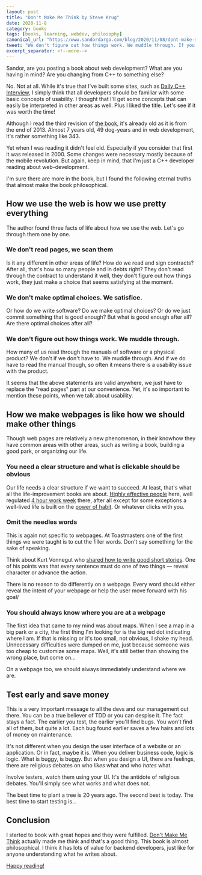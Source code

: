 ```yaml
---
layout: post
title: "Don't Make Me Think by Steve Krug"
date: 2020-11-8
category: books
tags: [books, learning, webdev, philosophy]
canonical_url: "https://www.sandordargo.com/blog/2020/11/08/dont-make-me-think-by-steve-krug"
tweet: "We don't figure out how things work. We muddle through. If you make people think, that's already a bad sign."
excerpt_separator: <!--more-->
---
```

Sandor, are you posting a book about web development? What are you having in mind? Are you changing from C++ to something else?

No. Not at all. While it's true that I've built some sites, such as [Daily C++ Interview](https://www.dailycppinterview.com/), I simply think that all developers should be familiar with some basic concepts of usability. I thought that I'll get some concepts that can easily be interpreted in other areas as well. Plus I liked the title. Let's see if it was worth the time!
<!--more-->

Although I read the third revision of [the book](https://amzn.to/3ir9MrQ), it's already old as it is from the end of 2013. Almost 7 years old, 49 dog-years and in web development, it's rather something like 343.

Yet when I was reading it didn't feel old. Especially if you consider that first it was released in 2000. Some changes were necessary mostly because of the mobile revolution. But again, keep in mind, that I'm just a C++ developer reading about web-development.

I'm sure there are more in the book, but I found the following eternal truths that almost make the book philosophical.

## How we use the web is how we use pretty everything

The author found three facts of life about how we use the web. Let's go through them one by one.

### We don't read pages, we scan them

Is it any different in other areas of life? How do we read and sign contracts? After all, that's how so many people and in debts right? They don't read through the contract to understand it well, they don't figure out how things work, they just make a choice that seems satisfying at the moment.

### We don't make optimal choices. We satisfice.

Or how do we write software? Do we make optimal choices? Or do we just commit something that is good enough? But what is good enough after all? Are there optimal choices after all?

### We don't figure out how things work. We muddle through.

How many of us read through the manuals of software or a physical product? We don't if we don't have to. We muddle through. And if we do have to read the manual though, so often it means there is a usability issue with the product.

It seems that the above statements are valid anywhere, we just have to replace the "read pages" part at our convenience. Yet, it's so important to mention these points, when we talk about usability.

## How we make webpages is like how we should make other things

Though web pages are relatively a new phenomenon, in their knowhow they have common areas with other areas, such as writing a book, building a good park, or organizing our life.

### You need a clear structure and what is clickable should be obvious

Our life needs a clear structure if we want to succeed. At least, that's what all the life-improvement books are about. [Highly effective people](https://amzn.to/35qSho6) here, well regulated [4 hour work week](https://amzn.to/33kLfyE) there, after all except for some exceptions a well-lived life is built on the [power of habit](https://amzn.to/3bW7rD8). Or whatever clicks with you.

### Omit the needles words

This is again not specific to webpages. At Toastmasters one of the first things we were taught is to cut the filler words. Don't say something for the sake of speaking.

Think about Kurt Vonnegut who [shared how to write good short stories](https://www.youtube.com/watch?v=nmVcIhnvSx8). One of his points was that every sentence must do one of two things — reveal character or advance the action.

There is no reason to do differently on a webpage. Every word should either reveal the intent of your webpage or help the user move forward with his goal/

### You should always know where you are at a webpage

The first idea that came to my mind was about maps. When I see a map in a big park or a city, the first thing I'm looking for is the big red dot indicating where I am. If that is missing or it's too small, not obvious, I shake my head. Unnecessary difficulties were dumped on me, just because someone was too cheap to customize some maps. Well, it's still better than showing the wrong place, but come on...

On a webpage too, we should always immediately understand where we are.

## Test early and save money

This is a very important message to all the devs and our management out there. You can be a true believer of TDD or you can despise it. The fact stays a fact. The earlier you test, the earlier you'll find bugs. You won't find all of them, but quite a lot. Each bug found earlier saves a few hairs and lots of money on maintenance.

It's not different when you design the user interface of a website or an application. Or in fact, maybe it is. When you deliver business code, logic is logic. What is buggy, is buggy. But when you design a UI, there are feelings, there are religious debates on who _likes_ what and who _hates_ what.

Involve testers, watch them using your UI. It's the antidote of religious debates. You'll simply see what works and what does not.

The best time to plant a tree is 20 years ago. The second best is today. The best time to start testing is...

## Conclusion

I started to book with great hopes and they were fulfilled. [Don't Make Me Think](https://amzn.to/3ir9MrQ) actually made me think and that's a good thing. This book is almost philosophical. I think it has lots of value for backend developers, just like for anyone understanding what he writes about.

[Happy reading!](https://amzn.to/3ir9MrQ)

